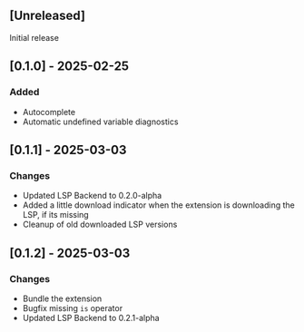 ## [Unreleased]

Initial release

## [0.1.0] - 2025-02-25

### Added

- Autocomplete
- Automatic undefined variable diagnostics

## [0.1.1] - 2025-03-03

### Changes

- Updated LSP Backend to 0.2.0-alpha
- Added a little download indicator when the extension is downloading the LSP, if its missing
- Cleanup of old downloaded LSP versions

## [0.1.2] - 2025-03-03

### Changes

- Bundle the extension
- Bugfix missing `is` operator
- Updated LSP Backend to 0.2.1-alpha
